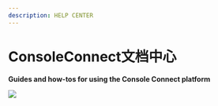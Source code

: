 ```yaml
---
description: HELP CENTER
---
```


# ConsoleConnect文档中心

**Guides and how-tos for using the Console Connect platform**

![](https://www.consoleconnect.com/wp-content/uploads/2021/08/HelpCenterPeopleV6.png)
